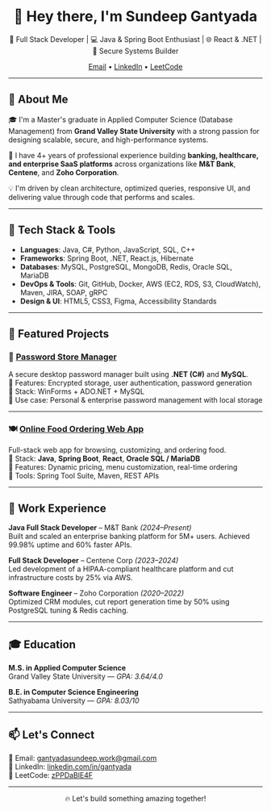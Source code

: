 <h1 align="center">👋 Hey there, I'm Sundeep Gantyada</h1>
<p align="center">
  🚀 Full Stack Developer | 💻 Java & Spring Boot Enthusiast | 🌐 React & .NET | 🔐 Secure Systems Builder
</p>
<p align="center">
  <a href="mailto:gantyadasundeep.work@gmail.com">Email</a> • 
  <a href="https://www.linkedin.com/in/gantyada" target="_blank">LinkedIn</a> • 
  <a href="https://leetcode.com/zPPDaBlE4F" target="_blank">LeetCode</a>
</p>

---

## 🧠 About Me

🎓 I'm a Master's graduate in Applied Computer Science (Database Management) from **Grand Valley State University** with a strong passion for designing scalable, secure, and high-performance systems.

💼 I have 4+ years of professional experience building **banking, healthcare, and enterprise SaaS platforms** across organizations like **M&T Bank**, **Centene**, and **Zoho Corporation**.

💡 I'm driven by clean architecture, optimized queries, responsive UI, and delivering value through code that performs and scales.

---

## 🔨 Tech Stack & Tools

- **Languages**: Java, C#, Python, JavaScript, SQL, C++
- **Frameworks**: Spring Boot, .NET, React.js, Hibernate
- **Databases**: MySQL, PostgreSQL, MongoDB, Redis, Oracle SQL, MariaDB
- **DevOps & Tools**: Git, GitHub, Docker, AWS (EC2, RDS, S3, CloudWatch), Maven, JIRA, SOAP, gRPC
- **Design & UI**: HTML5, CSS3, Figma, Accessibility Standards

---

## 🚀 Featured Projects

### 🔐 [Password Store Manager]([https://github.com/Sundeepgantyada09/Password-Store-Manager])
A secure desktop password manager built using **.NET (C#)** and **MySQL**.  
🔸 Features: Encrypted storage, user authentication, password generation  
🔸 Stack: WinForms + ADO.NET + MySQL  
🔸 Use case: Personal & enterprise password management with local storage

---

### 🍽️ [Online Food Ordering Web App](https://github.com/anudeepamara/GeekSquad.github.io)
Full-stack web app for browsing, customizing, and ordering food.  
🔸 Stack: **Java**, **Spring Boot**, **React**, **Oracle SQL / MariaDB**  
🔸 Features: Dynamic pricing, menu customization, real-time ordering  
🔸 Tools: Spring Tool Suite, Maven, REST APIs

---

## 🏢 Work Experience

**Java Full Stack Developer** – M&T Bank *(2024–Present)*  
Built and scaled an enterprise banking platform for 5M+ users. Achieved 99.98% uptime and 60% faster APIs.

**Full Stack Developer** – Centene Corp *(2023–2024)*  
Led development of a HIPAA-compliant healthcare platform and cut infrastructure costs by 25% via AWS.

**Software Engineer** – Zoho Corporation *(2020–2022)*  
Optimized CRM modules, cut report generation time by 50% using PostgreSQL tuning & Redis caching.

---

## 🎓 Education

**M.S. in Applied Computer Science**  
Grand Valley State University — *GPA: 3.64/4.0*

**B.E. in Computer Science Engineering**  
Sathyabama University — *GPA: 8.03/10*

---

## 📫 Let's Connect

💌 Email: gantyadasundeep.work@gmail.com  
🔗 LinkedIn: [linkedin.com/in/gantyada](https://linkedin.com/in/gantyada)  
🧠 LeetCode: [zPPDaBlE4F](https://leetcode.com/zPPDaBlE4F)

---

<p align="center">🔥 Let's build something amazing together!</p>
